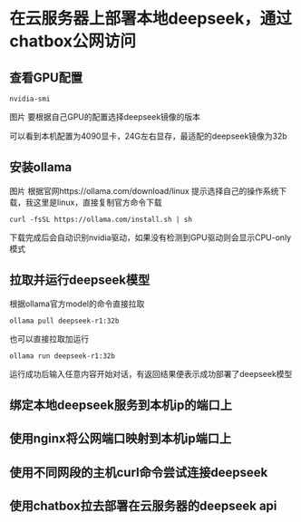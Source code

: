 # 在云服务器上部署本地deepseek，通过chatbox公网访问
## 查看GPU配置
```
nvidia-smi
```
图片
要根据自己GPU的配置选择deepseek镜像的版本

可以看到本机配置为4090显卡，24G左右显存，最适配的deepseek镜像为32b

## 安装ollama
图片
根据官网https://ollama.com/download/linux 提示选择自己的操作系统下载，我这里是linux，直接复制官方命令下载
```
curl -fsSL https://ollama.com/install.sh | sh
```
下载完成后会自动识别nvidia驱动，如果没有检测到GPU驱动则会显示CPU-only模式

## 拉取并运行deepseek模型
根据ollama官方model的命令直接拉取
```
ollama pull deepseek-r1:32b
```
也可以直接拉取加运行
```
ollama run deepseek-r1:32b
```
运行成功后输入任意内容开始对话，有返回结果便表示成功部署了deepseek模型

## 绑定本地deepseek服务到本机ip的端口上


## 使用nginx将公网端口映射到本机ip端口上

## 使用不同网段的主机curl命令尝试连接deepseek

## 使用chatbox拉去部署在云服务器的deepseek api

